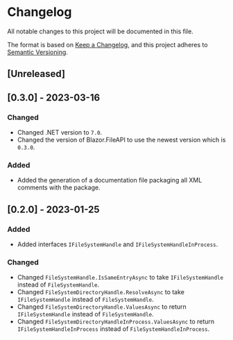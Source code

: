 # Changelog
All notable changes to this project will be documented in this file.

The format is based on [Keep a Changelog](https://keepachangelog.com/en/1.0.0/),
and this project adheres to [Semantic Versioning](https://semver.org/spec/v2.0.0.html).

## [Unreleased]

## [0.3.0] - 2023-03-16
### Changed
- Changed .NET version to `7.0`.
- Changed the version of Blazor.FileAPI to use the newest version which is `0.3.0`.
### Added
- Added the generation of a documentation file packaging all XML comments with the package.

## [0.2.0] - 2023-01-25
### Added
- Added interfaces `IFileSystemHandle` and `IFileSystemHandleInProcess`.
### Changed
- Changed `FileSystemHandle.IsSameEntryAsync` to take `IFileSystemHandle` instead of `FileSystemHandle`.
- Changed `FileSystemDirectoryHandle.ResolveAsync` to take `IFileSystemHandle` instead of `FileSystemHandle`.
- Changed `FileSystemDirectoryHandle.ValuesAsync` to return `IFileSystemHandle` instead of `FileSystemHandle`.
- Changed `FileSystemDirectoryHandleInProcess.ValuesAsync` to return `IFileSystemHandleInProcess` instead of `FileSystemHandleInProcess`.